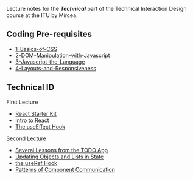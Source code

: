 Lecture notes for the ***Technical*** part of the Technical Interaction Design course at the ITU by Mircea. 

## Coding Pre-requisites
- [1-Basics-of-CSS](Tech-TopUps/1-Basics-of-CSS.md)
- [2-DOM-Manipulation-with-Javascript](Tech-TopUps/2-DOM-Manipulation-with-Javascript.md)
- [3-Javascript-the-Language](Tech-TopUps/3-Javascript-the-Language.md)
- [4-Layouts-and-Responsiveness](Tech-TopUps/4-Layouts-and-Responsiveness.md)

  
## Technical ID

First Lecture
- [React Starter Kit](Lectures/T0-React-Starter-Kit.md)
- [Intro to React](Lectures/T1-Intro-to-React.md)
- [The useEffect Hook](Lectures/T3-the-useEffect-Hook)

Second Lecture
- [Several Lessons from the TODO App](Lectures/T4-Lessons-from-TODO-App.md)
- [Updating Objects and Lists in State](Lectures/T5-Updating%20Objects%20and%20Lists%20in%20State.md)
- [the useRef Hook](Lectures/T6-React-the-useRef-Hook.md)
- [Patterns of Component Communication](Lectures/T7-Patterns%20of%20Component%20Communication.md)





